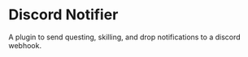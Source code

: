 # Discord Notifier
A plugin to send questing, skilling, and drop notifications to a discord webhook.